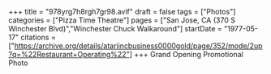 +++
title = "978yrg7h8rgh7gr98.avif"
draft = false
tags = ["Photos"]
categories = ["Pizza Time Theatre"]
pages = ["San Jose, CA (370 S Winchester Blvd)","Winchester Chuck Walkaround"]
startDate = "1977-05-17"
citations = ["https://archive.org/details/atariincbusiness0000gold/page/352/mode/2up?q=%22Restaurant+Operating%22"]
+++
Grand Opening Promotional Photo
